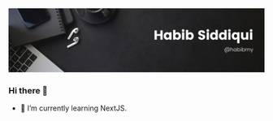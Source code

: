 <img src="https://github.com/habibmy/habibmy/blob/main/White%20Minimalist%20Corporate%20Personal%20Profile%20LinkedIn%20Banner.png">

### Hi there 👋

- 🌱 I’m currently learning NextJS.

<!--
**habibmy/habibmy** is a ✨ _special_ ✨ repository because its `README.md` (this file) appears on your GitHub profile.

Here are some ideas to get you started:

- 🔭 I’m currently working on ...
- 🌱 I’m currently learning ...
- 👯 I’m looking to collaborate on ...
- 🤔 I’m looking for help with ...
- 💬 Ask me about ...
- 📫 How to reach me: ...
- 😄 Pronouns: ...
- ⚡ Fun fact: ...
-->

<!--
<div>
  <img height="135px" src="https://github-readme-stats.vercel.app/api?username=habibmy&theme=nord&show_icons=true&hide_title=true&hide_border=true&hide_rank=true&include_all_commits=true&count_private=true&line_height=21">
  <img height="135px" src="https://github-readme-stats.vercel.app/api/top-langs/?username=habibmy&theme=nord&&hide_title=true&hide_border=true&layout=compact&langs_count=8">
</div>
-->

